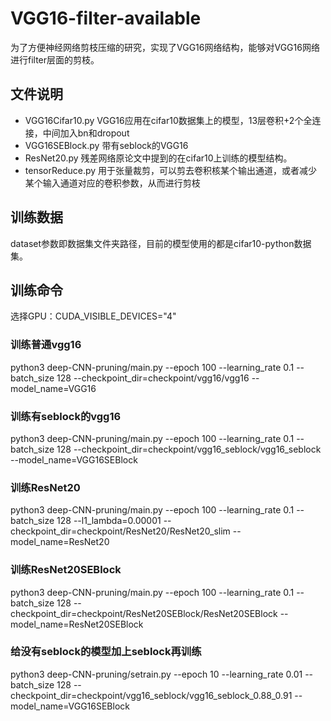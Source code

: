 # VGG16-filter-available
为了方便神经网络剪枝压缩的研究，实现了VGG16网络结构，能够对VGG16网络进行filter层面的剪枝。

## 文件说明
- VGG16Cifar10.py VGG16应用在cifar10数据集上的模型，13层卷积+2个全连接，中间加入bn和dropout
- VGG16SEBlock.py 带有seblock的VGG16
- ResNet20.py 残差网络原论文中提到的在cifar10上训练的模型结构。
- tensorReduce.py 用于张量裁剪，可以剪去卷积核某个输出通道，或者减少某个输入通道对应的卷积参数，从而进行剪枝


## 训练数据
dataset参数即数据集文件夹路径，目前的模型使用的都是cifar10-python数据集。

## 训练命令
选择GPU：CUDA_VISIBLE_DEVICES="4"
### 训练普通vgg16
python3 deep-CNN-pruning/main.py --epoch 100 --learning_rate 0.1 --batch_size 128 --checkpoint_dir=checkpoint/vgg16/vgg16 --model_name=VGG16

### 训练有seblock的vgg16
python3 deep-CNN-pruning/main.py --epoch 100 --learning_rate 0.1 --batch_size 128 --checkpoint_dir=checkpoint/vgg16_seblock/vgg16_seblock --model_name=VGG16SEBlock

### 训练ResNet20
python3 deep-CNN-pruning/main.py --epoch 100 --learning_rate 0.1 --batch_size 128 --l1_lambda=0.00001 --checkpoint_dir=checkpoint/ResNet20/ResNet20_slim --model_name=ResNet20

### 训练ResNet20SEBlock
python3 deep-CNN-pruning/main.py --epoch 100 --learning_rate 0.1 --batch_size 128 --checkpoint_dir=checkpoint/ResNet20SEBlock/ResNet20SEBlock --model_name=ResNet20SEBlock

### 给没有seblock的模型加上seblock再训练
python3 deep-CNN-pruning/setrain.py --epoch 10 --learning_rate 0.01 --batch_size 128 --checkpoint_dir=checkpoint/vgg16_seblock/vgg16_seblock_0.88_0.91 --model_name=VGG16SEBlock